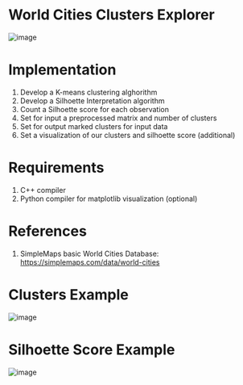 # World Cities Clusters Explorer
![image](https://github.com/taravtaru/World_Cities/assets/145187712/5bd5b9ee-239b-4105-b8ea-fbbf4cb7a619)
# Implementation
1) Develop a K-means clustering alghorithm
2) Develop a Silhoette Interpretation algorithm
3) Count a Silhoette score for each observation
4) Set for input a preprocessed matrix and number of clusters
5) Set for output marked clusters for input data
6) Set a visualization of our clusters and silhoette score (additional)
# Requirements
1) C++ compiler
2) Python compiler for matplotlib visualization (optional)
# References
1) SimpleMaps basic World Cities Database: https://simplemaps.com/data/world-cities
# Clusters Example
![image](https://github.com/taravtaru/World_Cities/assets/145187712/b3b0a527-b53f-466c-83a2-30162d34ccc3)
# Silhoette Score Example
![image](https://github.com/taravtaru/World_Cities/assets/145187712/cb970288-72f9-41aa-903b-2f8ce2cb5791)
